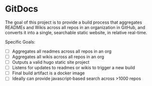 # GitDocs

The goal of this project is to provide a build process that aggregates READMEs and Wikis across all repos in an organization in GitHub, and converts it into a single, searchable static website, in relative real-time.

Specific Goals:

- [ ] Aggregates all readmes across all repos in an org
- [ ] Aggregates all wikis across all repos in an org
- [ ] Outputs a valid hugo static site project
- [ ] Listens for updates to readmes or wikis to trigger a new build
- [ ] Final build artifact is a docker image
- [ ] Ideally can provide javascript-based search across >1000 repos